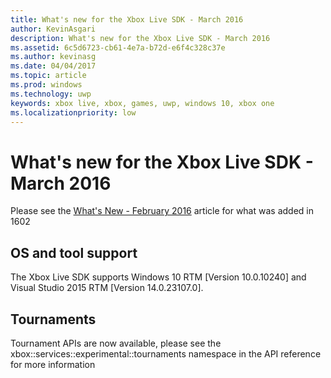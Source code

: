 ```yaml
---
title: What's new for the Xbox Live SDK - March 2016
author: KevinAsgari
description: What's new for the Xbox Live SDK - March 2016
ms.assetid: 6c5d6723-cb61-4e7a-b72d-e6f4c328c37e
ms.author: kevinasg
ms.date: 04/04/2017
ms.topic: article
ms.prod: windows
ms.technology: uwp
keywords: xbox live, xbox, games, uwp, windows 10, xbox one
ms.localizationpriority: low
---
```


# What's new for the Xbox Live SDK - March 2016

Please see the [What's New - February 2016](1602-whats-new.md) article for what was added in 1602

## OS and tool support
The Xbox Live SDK supports Windows 10 RTM [Version 10.0.10240] and Visual Studio 2015 RTM [Version 14.0.23107.0].

## Tournaments
Tournament APIs are now available, please see the xbox::services::experimental::tournaments namespace in the API reference for more information
